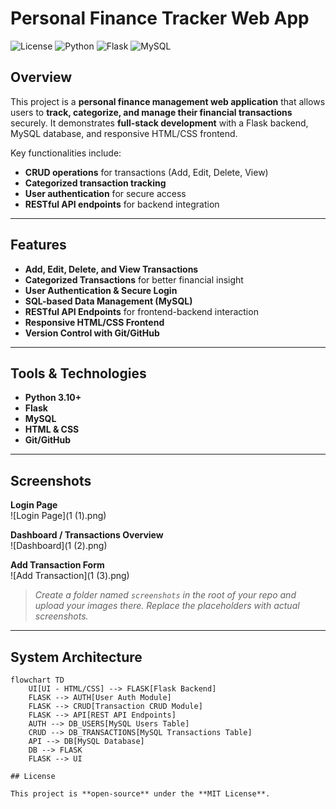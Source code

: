 # Personal Finance Tracker Web App

![License](https://img.shields.io/badge/license-MIT-blue.svg)
![Python](https://img.shields.io/badge/python-3.10+-blue.svg)
![Flask](https://img.shields.io/badge/framework-Flask-success)
![MySQL](https://img.shields.io/badge/database-MySQL-lightgrey)

## Overview

This project is a **personal finance management web application** that allows users to **track, categorize, and manage their financial transactions** securely. It demonstrates **full-stack development** with a Flask backend, MySQL database, and responsive HTML/CSS frontend.

Key functionalities include:
- **CRUD operations** for transactions (Add, Edit, Delete, View)  
- **Categorized transaction tracking**  
- **User authentication** for secure access  
- **RESTful API endpoints** for backend integration  

---

## Features

- **Add, Edit, Delete, and View Transactions**  
- **Categorized Transactions** for better financial insight  
- **User Authentication & Secure Login**  
- **SQL-based Data Management (MySQL)**  
- **RESTful API Endpoints** for frontend-backend interaction  
- **Responsive HTML/CSS Frontend**  
- **Version Control with Git/GitHub**  

---

## Tools & Technologies

- **Python 3.10+**  
- **Flask**  
- **MySQL**  
- **HTML & CSS**  
- **Git/GitHub**  

---

## Screenshots

**Login Page**  
![Login Page](1 (1).png)  

**Dashboard / Transactions Overview**  
![Dashboard](1 (2).png)  

**Add Transaction Form**  
![Add Transaction](1 (3).png)  

> *Create a folder named `screenshots` in the root of your repo and upload your images there. Replace the placeholders with actual screenshots.*

---

## System Architecture

```mermaid
flowchart TD
    UI[UI - HTML/CSS] --> FLASK[Flask Backend]
    FLASK --> AUTH[User Auth Module]
    FLASK --> CRUD[Transaction CRUD Module]
    FLASK --> API[REST API Endpoints]
    AUTH --> DB_USERS[MySQL Users Table]
    CRUD --> DB_TRANSACTIONS[MySQL Transactions Table]
    API --> DB[MySQL Database]
    DB --> FLASK
    FLASK --> UI

## License

This project is **open-source** under the **MIT License**.

